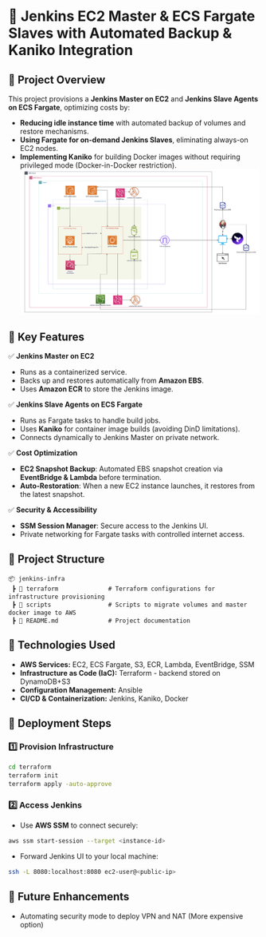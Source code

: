 # 🚀 Jenkins EC2 Master & ECS Fargate Slaves with Automated Backup & Kaniko Integration

## 📌 Project Overview
This project provisions a **Jenkins Master on EC2** and **Jenkins Slave Agents on ECS Fargate**, optimizing costs by:
- **Reducing idle instance time** with automated backup of volumes and restore mechanisms.
- **Using Fargate for on-demand Jenkins Slaves**, eliminating always-on EC2 nodes.
- **Implementing Kaniko** for building Docker images without requiring privileged mode (Docker-in-Docker restriction).
![Setup](./resources/Jenkins_ECS.jpg)

## 🎯 Key Features
✅ **Jenkins Master on EC2**
- Runs as a containerized service.
- Backs up and restores automatically from **Amazon EBS**.
- Uses **Amazon ECR** to store the Jenkins image.

✅ **Jenkins Slave Agents on ECS Fargate**
- Runs as Fargate tasks to handle build jobs.
- Uses **Kaniko** for container image builds (avoiding DinD limitations).
- Connects dynamically to Jenkins Master on private network.

✅ **Cost Optimization**
- **EC2 Snapshot Backup**: Automated EBS snapshot creation via **EventBridge & Lambda** before termination.
- **Auto-Restoration**: When a new EC2 instance launches, it restores from the latest snapshot.

✅ **Security & Accessibility**
- **SSM Session Manager**: Secure access to the Jenkins UI.
- Private networking for Fargate tasks with controlled internet access.

## 📂 Project Structure
```
📦 jenkins-infra
 ┣ 📂 terraform              # Terraform configurations for infrastructure provisioning
 ┣ 📂 scripts                # Scripts to migrate volumes and master docker image to AWS
 ┣ 📜 README.md              # Project documentation
```

## 🔧 Technologies Used
- **AWS Services:** EC2, ECS Fargate, S3, ECR, Lambda, EventBridge, SSM
- **Infrastructure as Code (IaC):** Terraform - backend stored on DynamoDB+S3
- **Configuration Management:** Ansible
- **CI/CD & Containerization:** Jenkins, Kaniko, Docker

## 🚀 Deployment Steps
### 1️⃣ Provision Infrastructure
```sh
cd terraform
terraform init
terraform apply -auto-approve
```
### 2️⃣ Access Jenkins
- Use **AWS SSM** to connect securely:
```sh
aws ssm start-session --target <instance-id>
```
- Forward Jenkins UI to your local machine:
```sh
ssh -L 8080:localhost:8080 ec2-user@<public-ip>
```

## 📌 Future Enhancements
- Automating security mode to deploy VPN and NAT (More expensive option)

